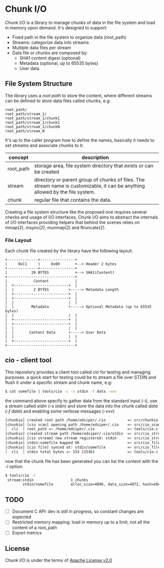 # Chunk I/O

Chunk I/O is a library to manage chunks of data in the file system and load in memory upon demand. It's designed to support:

- Fixed path in the file system to organize data (root_path)
- Streams: categorize data into streams
- Multiple data files per stream
- Data file or chunks are composed by:
  - SHA1 content digest (optional)
  - Metadata (optional, up to 65535 bytes)
  - User data

## File System Structure

The library uses a _root path_ to store the content, where different streams can be defined to store data files called chunks, e.g:

```
root_path/
root_path/stream_1/
root_path/stream_1/chunk1
root_path/stream_1/chunk2
root_path/stream_1/chunkN
root_path/stream_N
```

It's up to the caller program how to define the names, basically it needs to set streams and associate chunks to it:

| concept   | description                                                  |
| --------- | ------------------------------------------------------------ |
| root_path | storage area, file system directory that exists or can be created |
| stream    | directory or parent group of chunks of files. The stream name is customizable, it can be anything allowed by the file system. |
| chunk     | regular file that contains the data.                         |

Creating a file system structure like the proposed one requires several checks and usage of I/O interfaces, Chunk I/O aims to abstract the internals of I/O interfaces providing helpers that behind the scenes relies on mmap(2), msync(2), munmap(2) and ftruncate(2).

### File Layout

Each chunk file created by the library have the following layout:

```
+--------------+----------------+
|     0xC1     |     0x00       +--> Header 2 bytes
+--------------+----------------+
|           20 BYTES            +--> SHA1(Content)
+-------------------------------+
|            Content            |
|  +-------------------------+  |
|  |         2 BYTES         +-----> Metadata Length
|  +-------------------------+  |
|  +-------------------------+  |
|  |                         |  |
|  |        Metadata         +-----> Optional Metadata (up to 65535 bytes)
|  |                         |  |
|  +-------------------------+  |
|  +-------------------------+  |
|  |                         |  |
|  |       Content Data      +-----> User Data
|  |                         |  |
|  +-------------------------+  |
+-------------------------------+
```

## cio - client tool

This repository provides a client tool called _cio_ for testing and managing purposes. a quick start for testing could be to stream a file over STDIN and flush it under a specific stream and chunk name, e.g:

```bash
$ cat somefile | tools/cio -i -s stdin -f data -vvv
```

the command above specify to gather data from the standard input (_-i_), use a stream called _stdin_ (_-s stdin_) and store the data into the chunk called _data_ (_-f data_)  and enabling some verbose messages (_-vvv_)

```bash
[chunkio] created root path /home/edsiper/.cio          => src/chunkio.c:48
[chunkio] [cio scan] opening path /home/edsiper/.cio    => src/cio_scan.c:100
[  cli  ] root_path => /home/edsiper/.cio               => tools/cio.c:340
[chunkio] created stream path /home/edsiper/.cio/stdin  => src/cio_stream.c:62
[chunkio] [cio stream] new stream registered: stdin     => src/cio_stream.c:117
[chunkio] stdin:somefile mapped OK                      => src/cio_file.c:357
[chunkio] [cio file] synced at: stdin/somefile          => src/cio_file.c:508
[  cli  ] stdin total bytes => 153 (153b)               => tools/cio.c:248
```

now that the chunk file has been generated you can list the content with the _-l_ option:

```bash
$ tools/cio -l
 stream:stdin                 1 chunks
        stdin/somefile        alloc_size=4096, data_size=4072, hash=e9edd0e9dd...
```

## TODO

- [ ] Document C API: dev is still in progress, so constant changes are expected
- [ ] Restricted memory mapping: load in memory up to a limit, not all the content of a root_path
- [ ] Export metrics

## License

Chunk I/O is under the terms of [Apache License v2.0](LICENSE)

